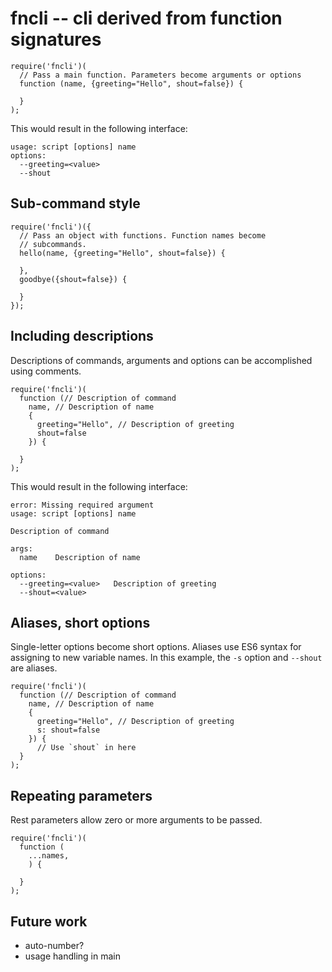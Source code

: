 # fncli -- cli derived from function signatures

```
require('fncli')(
  // Pass a main function. Parameters become arguments or options
  function (name, {greeting="Hello", shout=false}) {

  }
);
```
This would result in the following interface:

```
usage: script [options] name
options:
  --greeting=<value>
  --shout
```

## Sub-command style

```
require('fncli')({
  // Pass an object with functions. Function names become
  // subcommands.
  hello(name, {greeting="Hello", shout=false}) {

  },
  goodbye({shout=false}) {

  }
});
```

## Including descriptions

Descriptions of commands, arguments and options can be accomplished using comments.

```
require('fncli')(
  function (// Description of command
    name, // Description of name
    {
      greeting="Hello", // Description of greeting
      shout=false
    }) {

  }
);
```
This would result in the following interface:

```
error: Missing required argument
usage: script [options] name

Description of command

args:
  name    Description of name

options:
  --greeting=<value>   Description of greeting
  --shout=<value>
```

## Aliases, short options

Single-letter options become short options. Aliases use ES6 syntax for assigning to new variable names.
In this example, the `-s` option and `--shout` are aliases.

```
require('fncli')(
  function (// Description of command
    name, // Description of name
    {
      greeting="Hello", // Description of greeting
      s: shout=false
    }) {
      // Use `shout` in here
  }
);
```

## Repeating parameters

Rest parameters allow zero or more arguments to be passed.

```
require('fncli')(
  function (
    ...names,
    ) {

  }
);
```


## Future work

- auto-number?
- usage handling in main
